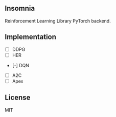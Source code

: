 ## Insomnia
Reinforcement Learning Library PyTorch backend.

## Implementation
- [ ] DDPG
- [ ] HER
- [-] DQN
- [ ] A2C
- [ ] Apex

## License
MIT